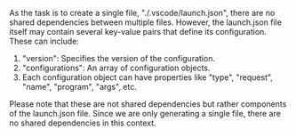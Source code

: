 As the task is to create a single file, "./.vscode/launch.json", there are no shared dependencies between multiple files. However, the launch.json file itself may contain several key-value pairs that define its configuration. These can include:

1. "version": Specifies the version of the configuration.
2. "configurations": An array of configuration objects.
3. Each configuration object can have properties like "type", "request", "name", "program", "args", etc.

Please note that these are not shared dependencies but rather components of the launch.json file. Since we are only generating a single file, there are no shared dependencies in this context.